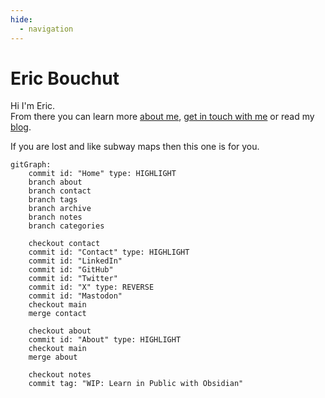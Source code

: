 ```yaml
---
hide:
  - navigation
---
```


# Eric Bouchut

Hi I'm Eric.  
From there you can learn more [about me](blog/about), [get in touch with me](blog/contact) or read my [blog](blog).  

If you are lost and like subway maps then this one is for you.

```mermaid
gitGraph:
    commit id: "Home" type: HIGHLIGHT
    branch about
	branch contact
    branch tags
    branch archive
    branch notes
    branch categories

	checkout contact
    commit id: "Contact" type: HIGHLIGHT
    commit id: "LinkedIn"
    commit id: "GitHub"
    commit id: "Twitter"
	commit id: "X" type: REVERSE
	commit id: "Mastodon"
	checkout main
	merge contact
	
	checkout about
    commit id: "About" type: HIGHLIGHT
    checkout main
	merge about

	checkout notes
	commit tag: "WIP: Learn in Public with Obsidian"
```